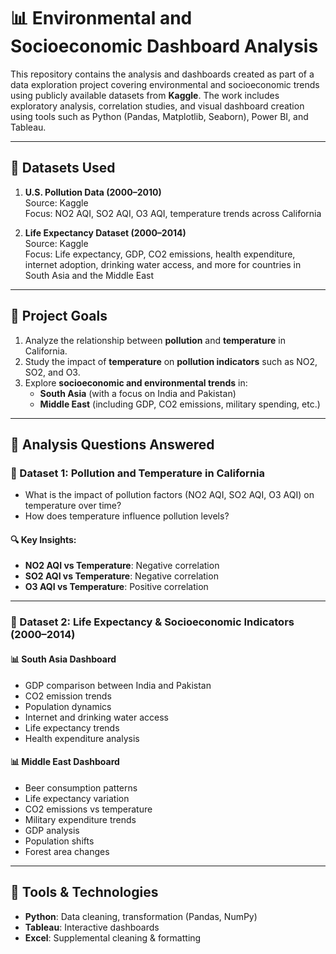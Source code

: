 # 📊 Environmental and Socioeconomic Dashboard Analysis

This repository contains the analysis and dashboards created as part of a data exploration project covering environmental and socioeconomic trends using publicly available datasets from **Kaggle**. The work includes exploratory analysis, correlation studies, and visual dashboard creation using tools such as Python (Pandas, Matplotlib, Seaborn), Power BI, and Tableau.

---

## 📁 Datasets Used

1. **U.S. Pollution Data (2000–2010)**  
   Source: Kaggle  
   Focus: NO2 AQI, SO2 AQI, O3 AQI, temperature trends across California

2. **Life Expectancy Dataset (2000–2014)**  
   Source: Kaggle  
   Focus: Life expectancy, GDP, CO2 emissions, health expenditure, internet adoption, drinking water access, and more for countries in South Asia and the Middle East

---

## 🧪 Project Goals

1. Analyze the relationship between **pollution** and **temperature** in California.
2. Study the impact of **temperature** on **pollution indicators** such as NO2, SO2, and O3.
3. Explore **socioeconomic and environmental trends** in:
   - **South Asia** (with a focus on India and Pakistan)
   - **Middle East** (including GDP, CO2 emissions, military spending, etc.)

---

## 📌 Analysis Questions Answered

### 📍 Dataset 1: Pollution and Temperature in California

- What is the impact of pollution factors (NO2 AQI, SO2 AQI, O3 AQI) on temperature over time?
- How does temperature influence pollution levels?

#### 🔍 Key Insights:

- **NO2 AQI vs Temperature**: Negative correlation  
- **SO2 AQI vs Temperature**: Negative correlation  
- **O3 AQI vs Temperature**: Positive correlation

---

### 📍 Dataset 2: Life Expectancy & Socioeconomic Indicators (2000–2014)

#### 📊 South Asia Dashboard
- GDP comparison between India and Pakistan
- CO2 emission trends
- Population dynamics
- Internet and drinking water access
- Life expectancy trends
- Health expenditure analysis

#### 📊 Middle East Dashboard
- Beer consumption patterns
- Life expectancy variation
- CO2 emissions vs temperature
- Military expenditure trends
- GDP analysis
- Population shifts
- Forest area changes

---

## 📌 Tools & Technologies

- **Python**: Data cleaning, transformation (Pandas, NumPy)
- **Tableau**: Interactive dashboards
- **Excel**: Supplemental cleaning & formatting

